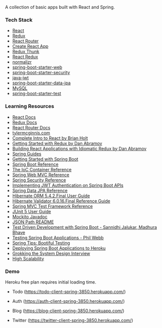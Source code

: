 A collection of basic apps built with React and Spring.

### Tech Stack

- [React](https://reactjs.org/)
- [Redux](http://redux.js.org/)
- [React Router](https://reacttraining.com/react-router/web/guides/quick-start)
- [Create React App](https://github.com/facebook/create-react-app)
- [Redux Thunk](https://github.com/gaearon/redux-thunk)
- [React Redux](https://github.com/reduxjs/react-redux)
- [normalizr](https://github.com/paularmstrong/normalizr)
- [spring-boot-starter-web](https://mvnrepository.com/artifact/org.springframework.boot/spring-boot-starter-web)
- [spring-boot-starter-security](https://mvnrepository.com/artifact/org.springframework.boot/spring-boot-starter-security)
- [java-jwt](https://mvnrepository.com/artifact/com.auth0/java-jwt)
- [spring-boot-starter-data-jpa](https://mvnrepository.com/artifact/org.springframework.boot/spring-boot-starter-data-jpa)
- [MySQL](https://www.mysql.com/)
- [spring-boot-starter-test](https://mvnrepository.com/artifact/org.springframework.boot/spring-boot-starter-test)

### Learning Resources

- [React Docs](https://reactjs.org/)
- [Redux Docs](http://redux.js.org/)
- [React Router Docs](https://reacttraining.com/react-router/web/guides/quick-start)
- [tylermcginnis.com](https://tylermcginnis.com/)
- [Complete Intro to React by Brian Holt](https://frontendmasters.com/courses/react/)
- [Getting Started with Redux by Dan Abramov](https://egghead.io/courses/getting-started-with-redux)
- [Building React Applications with Idiomatic Redux by Dan Abramov](https://egghead.io/courses/building-react-applications-with-idiomatic-redux)
- [Spring Guides](https://spring.io/guides)
- [Getting Started with Spring Boot](https://www.youtube.com/watch?v=sbPSjI4tt10)
- [Spring Boot Reference](https://docs.spring.io/spring-boot/docs/2.1.4.RELEASE/reference/htmlsingle/)
- [The IoC Container Reference](https://docs.spring.io/spring-framework/docs/current/spring-framework-reference/core.html#beans)
- [Spring Web MVC Reference](https://docs.spring.io/spring/docs/5.1.6.RELEASE/spring-framework-reference/web.html#mvc)
- [Spring Security Reference](https://docs.spring.io/spring-security/site/docs/5.2.0.BUILD-SNAPSHOT/reference/htmlsingle/)
- [Implementing JWT Authentication on Spring Boot APIs](https://auth0.com/blog/implementing-jwt-authentication-on-spring-boot/)
- [Spring Data JPA Reference](https://docs.spring.io/spring-data/jpa/docs/2.1.6.RELEASE/reference/html/)
- [Hibernate ORM 5.4.2.Final User Guide](http://docs.jboss.org/hibernate/orm/5.4/userguide/html_single/Hibernate_User_Guide.html)
- [Hibernate Validator 6.0.16.Final Reference Guide](https://docs.jboss.org/hibernate/stable/validator/reference/en-US/html_single/)
- [Spring MVC Test Framework Reference](https://docs.spring.io/spring/docs/5.1.6.RELEASE/spring-framework-reference/testing.html#spring-mvc-test-framework)
- [JUnit 5 User Guide](https://junit.org/junit5/docs/current/user-guide/)
- [Mockito Javadoc](https://static.javadoc.io/org.mockito/mockito-core/2.27.0/org/mockito/Mockito.html)
- [JSON Path README](https://github.com/json-path/JsonPath)
- [Test Driven Development with Spring Boot - Sannidhi Jalukar, Madhura Bhave](https://www.youtube.com/watch?v=s9vt6UJiHg4&t=2711s)
- [Testing Spring Boot Applications - Phil Webb](https://www.youtube.com/watch?v=QjaoAWLlGGs)
- [Spring Tips: Bootiful Testing](https://www.youtube.com/watch?v=lTSJCr7xdbM)
- [Deploying Spring Boot Applications to Heroku](https://devcenter.heroku.com/articles/deploying-spring-boot-apps-to-heroku)
- [Grokking the System Design Interview](https://www.educative.io/collection/5668639101419520/5649050225344512)
- [High Scalability](http://highscalability.com/)

### Demo

Heroku free plan requires initial loading time.

- Todo (https://todo-client-spring-3850.herokuapp.com/)

- Auth (https://auth-client-spring-3850.herokuapp.com/)

- Blog (https://blog-client-spring-3850.herokuapp.com/)

- Twitter (https://twitter-client-spring-3850.herokuapp.com/)
